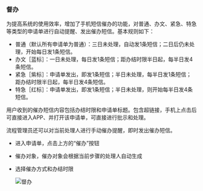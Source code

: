 ﻿
### 督办
为提高系统的使用效率，增加了手机短信催办的功能，对普通、办文、紧急、特急等类型的申请单进行自动提醒、发出催办短信。基本规则如下：
- 普通（默认所有申请单为普通）：三日未处理，自动发1条短信；二日后仍未处理，开始每日发1条短信。
- 办文［蓝标］：一日未处理，每日发1条短信；距办结时限半日起，每半日发4条短信。
- 紧急［紫标］：申请单发出，即发1条短信；半日未处理，每半日发1条短信；距办结时限半日起，每半日发4条短信。
- 特急［红标］：申请单发出，即发1条短信；半日未处理，则开始每半日发4条短信。

用户收到的催办短信内容包括办结时限和申请单标题。包含超链接，手机上点击后可直接进入APP、并打开该申请单，可直接进行批示和处理。

流程管理员还可以对当前处理人进行手动催办提醒，即时发出催办短信。  
- 进入申请单，点击上方的“催办”按钮
- 催办对象，催办对象会根据当前步骤的处理人自动生成
- 选择催办方式和办结时限
 
   ![督办](images/督办.png)
